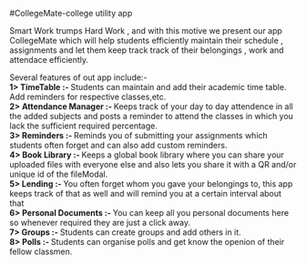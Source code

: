 #CollegeMate-college utility app

Smart Work trumps Hard Work , and with this motive we present our app CollegeMate which will help students efficiently maintain their schedule , assignments and let them keep track track of their
belongings , work and attendace efficiently.

Several features of out app include:- <br>
<b>1> TimeTable :- </b> Students can maintain and add their academic time table. Add reminders for respective classes,etc. <br>
<b>2> Attendance Manager :- </b> Keeps track of your day to day attendence in all the added subjects and posts a reminder to attend the classes in which you lack the sufficient required percentage. <br>
<b> 3> Reminders :- </b> Reminds you of submitting your assignments which students often forget and can also add custom reminders. <br>
<b> 4> Book Library :- </b>Keeps a global book library where you can share your uploaded files with everyone else and also lets you share it with a QR and/or unique id of the fileModal. <br>
<b>5> Lending :- </b> You often forget whom you gave your belongings to, this app keeps track of that as well and will remind you at a certain interval about that <br>
<b>6> Personal Documents :- </b> You can keep all you personal documents here so whenever required they are just a click away. <br>
<b>7> Groups :- </b> Students can create groups and add others in it. <br>
<b>8> Polls :- </b>Students can organise polls and get know the openion of their fellow classmen. <br>
